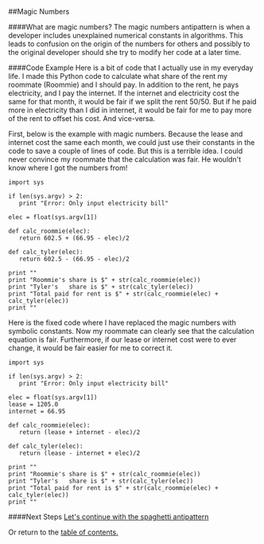 ##Magic Numbers

####What are magic numbers?
The magic numbers antipattern is when a developer includes unexplained numerical constants
in algorithms. This leads to confusion on the origin of the numbers for others
and possibly to the original developer should she try to modify her code at a
later time.

####Code Example
Here is a bit of code that I actually use in my everyday life. I made this Python code
to calculate what share of the rent my roommate (Roommie) and I should pay. In addition to 
the rent, he pays electricity, and I pay the internet. If the internet and electricity
cost the same for that month, it would be fair if we split the rent 50/50. But if he 
paid more in electricity than I did in internet, it would be fair for me to pay
more of the rent to offset his cost. And vice-versa.

First, below is the example with magic numbers. Because the lease and internet cost
the same each month, we could just use their constants in the code to save a couple
of lines of code. But this is a terrible idea. I could never convince my roommate
that the calculation was fair. He wouldn't know where I got the numbers from!

```
import sys

if len(sys.argv) > 2:
   print "Error: Only input electricity bill"
   
elec = float(sys.argv[1])

def calc_roommie(elec):
   return 602.5 + (66.95 - elec)/2 
   
def calc_tyler(elec):
   return 602.5 - (66.95 - elec)/2
   
print ""
print "Roommie's share is $" + str(calc_roommie(elec))
print "Tyler's   share is $" + str(calc_tyler(elec))
print "Total paid for rent is $" + str(calc_roommie(elec) + calc_tyler(elec))
print ""
```

Here is the fixed code where I have replaced the magic numbers with symbolic constants.
Now my roommate can clearly see that the calculation equation is fair. Furthermore,
if our lease or internet cost were to ever change, it would be fair easier for me
to correct it.

```
import sys

if len(sys.argv) > 2:
   print "Error: Only input electricity bill"
   
elec = float(sys.argv[1])
lease = 1205.0
internet = 66.95

def calc_roommie(elec):
   return (lease + internet - elec)/2 
   
def calc_tyler(elec):
   return (lease - internet + elec)/2
   
print ""
print "Roommie's share is $" + str(calc_roommie(elec))
print "Tyler's   share is $" + str(calc_tyler(elec))
print "Total paid for rent is $" + str(calc_roommie(elec) + calc_tyler(elec))
print ""
```

####Next Steps
[Let's continue with the spaghetti antipattern](https://github.com/trekbaum/present/blob/master/anti/slide2.md)

Or return to the [table of contents.](https://github.com/trekbaum/present/blob/master/anti/README.md)
